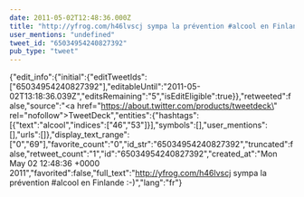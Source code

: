 ```yaml
---
date: 2011-05-02T12:48:36.000Z
title: "http://yfrog.com/h46lvscj sympa la prévention #alcool en Finlande :-)″"
user_mentions: "undefined"
tweet_id: "65034954240827392"
pub_type: "tweet"
---
```

{"edit_info":{"initial":{"editTweetIds":["65034954240827392"],"editableUntil":"2011-05-02T13:18:36.039Z","editsRemaining":"5","isEditEligible":true}},"retweeted":false,"source":"<a href=\"https://about.twitter.com/products/tweetdeck\" rel=\"nofollow\">TweetDeck</a>","entities":{"hashtags":[{"text":"alcool","indices":["46","53"]}],"symbols":[],"user_mentions":[],"urls":[]},"display_text_range":["0","69"],"favorite_count":"0","id_str":"65034954240827392","truncated":false,"retweet_count":"1","id":"65034954240827392","created_at":"Mon May 02 12:48:36 +0000 2011","favorited":false,"full_text":"http://yfrog.com/h46lvscj sympa la prévention #alcool en Finlande :-)","lang":"fr"}
